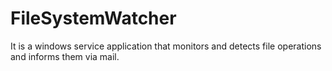 # FileSystemWatcher
It is a windows service application that monitors and detects file operations and informs them via mail.
